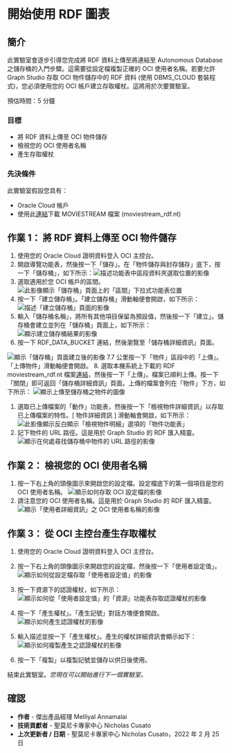 # 開始使用 RDF 圖表

## 簡介

此實驗室會逐步引導您完成將 RDF 資料上傳至將連結至 Autonomous Database 之儲存桶的入門步驟。這需要從設定檔複製正確的 OCI 使用者名稱。若要允許 Graph Studio 存取 OCI 物件儲存中的 RDF 資料 (使用 DBMS\_CLOUD 套裝程式)，您必須使用您的 OCI 帳戶建立存取權杖。這將用於次要實驗室。

預估時間：5 分鐘

### 目標

*   將 RDF 資料上傳至 OCI 物件儲存
*   檢視您的 OCI 使用者名稱
*   產生存取權杖

### 先決條件

此實驗室假設您具有：

*   Oracle Cloud 帳戶
*   使用此[連結](https://objectstorage.us-ashburn-1.oraclecloud.com/p/VEKec7t0mGwBkJX92Jn0nMptuXIlEpJ5XJA-A6C9PymRgY2LhKbjWqHeB5rVBbaV/n/c4u04/b/livelabsfiles/o/data-management-library-files/moviestream_rdf.nt)下載 MOVIESTREAM 檔案 (moviestream\_rdf.nt)

## **作業 1：** 將 RDF 資料上傳至 OCI 物件儲存

1.  使用您的 Oracle Cloud 證明資料登入 OCI 主控台。
2.  開啟導覽功能表，然後按一下「儲存」。在「物件儲存與封存儲存」底下，按一下「儲存桶」，如下所示：![描述功能表中區段資料夾選取位置的影像](./images/buckets-folder.png)
3.  選取適用於您 OCI 帳戶的區間。 ![此影像顯示「儲存桶」頁面上的「區間」下拉式功能表位置](./images/compartment-menu.png)
4.  按一下「建立儲存桶」。「建立儲存桶」滑動軸便會開啟，如下所示： ![描述「建立儲存桶」頁面的影像](./images/create-bucket.png)
5.  輸入「儲存桶名稱」，將所有其他項目保留為預設值，然後按一下「建立」。儲存桶會建立並列在「儲存桶」頁面上，如下所示： ![顯示建立儲存桶結果的影像](./images/bucket-result.png)
6.  按一下 RDF\_DATA\_BUCKET 連結，然後瀏覽至「儲存桶詳細資訊」頁面。

![顯示「儲存桶」頁面建立後的影像](./images/bucket-page.png) 7.7 公里按一下「物件」區段中的「上傳」。「上傳物件」滑動軸便會開啟。 8. 選取本機系統上下載的 RDF moviestream\_rdf.nt 檔案[連結](https://objectstorage.us-ashburn-1.oraclecloud.com/p/VEKec7t0mGwBkJX92Jn0nMptuXIlEpJ5XJA-A6C9PymRgY2LhKbjWqHeB5rVBbaV/n/c4u04/b/livelabsfiles/o/data-management-library-files/moviestream_rdf.nt)，然後按一下「上傳」。檔案已順利上傳。按一下「關閉」即可返回「儲存桶詳細資訊」頁面。上傳的檔案會列在「物件」下方，如下所示： ![顯示上傳至儲存桶之物件的圖像](./images/image-upload.png)

1.  選取已上傳檔案的「動作」功能表，然後按一下「檢視物件詳細資訊」以存取已上傳檔案的特性。\[ 物件詳細資訊 \] 滑動軸會開啟，如下所示： ![此影像顯示反白顯示「檢視物件明細」選項的「物件功能表」](./images/object-details.png)
2.  記下物件的 URL 路徑。這是用於 Graph Studio 的 RDF 匯入精靈。 ![顯示在何處尋找儲存桶中物件的 URL 路徑的影像](./images/url-path.png)

## **作業 2：** 檢視您的 OCI 使用者名稱

1.  按一下右上角的頭像圖示來開啟您的設定檔。設定檔底下的第一個項目是您的 OCI 使用者名稱。 ![顯示如何存取 OCI 設定檔的影像](./images/oci-profile.png)
2.  請注意您的 OCI 使用者名稱。這是用於 Graph Studio 的 RDF 匯入精靈。 ![顯示「使用者詳細資訊」之 OCI 使用者名稱的影像](./images/oci-username.png)

## **作業 3：** 從 OCI 主控台產生存取權杖

1.  使用您的 Oracle Cloud 證明資料登入 OCI 主控台。
    
2.  按一下右上角的頭像圖示來開啟您的設定檔，然後按一下「使用者設定值」。 ![顯示如何從設定檔存取「使用者設定值」的影像](./images/user-settings.png)
    
3.  按一下資源下的認證權杖，如下所示： ![顯示如何從「使用者設定值」的「資源」功能表存取認證權杖的影像](./images/auth-tokens.png)
    
4.  按一下「產生權杖」。「產生記號」對話方塊便會開啟。 ![顯示如何產生認證權杖的影像](./images/gen-tokens.png)
    
5.  輸入描述並按一下「產生權杖」。產生的權杖詳細資訊會顯示如下： ![顯示如何複製產生之認證權杖的影像](./images/token-details.png)
    
6.  按一下「複製」以複製記號並儲存以供日後使用。
    

結束此實驗室。_您現在可以開始進行下一個實驗室。_

## 確認

*   **作者** - 傑出產品經理 Melliyal Annamalai
*   **技術貢獻者** - 聖莫尼卡專家中心 Nicholas Cusato
*   **上次更新者 / 日期** - 聖莫尼卡專家中心 Nicholas Cusato，2022 年 2 月 25 日